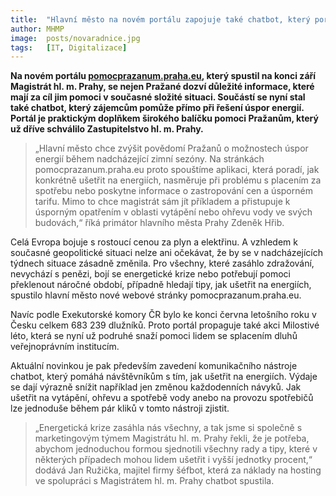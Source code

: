 ```yaml
---
title:  "Hlavní město na novém portálu zapojuje také chatbot, který poradí, jak ušetřit na energiích"
author: MHMP
image:  posts/novaradnice.jpg
tags:   [IT, Digitalizace]
---
```


**Na novém portálu [pomocprazanum.praha.eu](http://pomocprazanum.praha.eu), který spustil na konci září Magistrát hl. m. Prahy, se nejen Pražané dozví důležité informace, které mají za cíl jim pomoci v současné složité situaci. Součástí se nyní stal také chatbot, který zájemcům pomůže přímo při řešení úspor energií. Portál je praktickým doplňkem širokého balíčku pomoci Pražanům, který už dříve schválilo Zastupitelstvo hl. m. Prahy.**

>„Hlavní město chce zvýšit povědomí Pražanů o možnostech úspor energií během nadcházející zimní sezóny. Na stránkách pomocprazanum.praha.eu proto spouštíme aplikaci, která poradí, jak konkrétně ušetřit na energiích, nasměruje při problému s placením za spotřebu nebo poskytne informace o zastropování cen a úsporném tarifu. Mimo to chce magistrát sám jít příkladem a přistupuje k úsporným opatřením v oblasti vytápění nebo ohřevu vody ve svých budovách,“ říká primátor hlavního města Prahy Zdeněk Hřib. 

Celá Evropa bojuje s rostoucí cenou za plyn a elektřinu. A vzhledem k současné geopolitické situaci nelze ani očekávat, že by se v nadcházejících týdnech situace zásadně změnila. Pro všechny, které zasáhlo zdražování, nevychází s penězi, bojí se energetické krize nebo potřebují pomoci překlenout náročné období, případně hledají tipy, jak ušetřit na energiích, spustilo hlavní město nové webové stránky pomocprazanum.praha.eu.

Navíc podle Exekutorské komory ČR bylo ke konci června letošního roku v Česku celkem 683 239 dlužníků. Proto portál propaguje také akci Milostivé léto, která se nyní už podruhé snaží pomoci lidem se splacením dluhů veřejnoprávním institucím.

Aktuální novinkou je pak především zavedení komunikačního nástroje chatbot, který pomáhá návštěvníkům s tím, jak ušetřit na energiích. Výdaje se dají výrazně snížit například jen změnou každodenních návyků. Jak ušetřit na vytápění, ohřevu a spotřebě vody anebo na provozu spotřebičů lze jednoduše během pár kliků v tomto nástroji zjistit.

>„Energetická krize zasáhla nás všechny, a tak jsme si společně s marketingovým týmem Magistrátu hl. m. Prahy řekli, že je potřeba, abychom jednoduchou formou sjednotili všechny rady a tipy, které v některých případech mohou lidem ušetřit i vyšší jednotky procent,“ dodává Jan Ružička, majitel firmy šéfbot, která za náklady na hosting ve spolupráci s Magistrátem hl. m. Prahy chatbot spustila.
